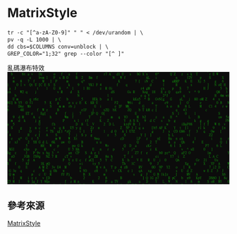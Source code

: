# MatrixStyle
```
tr -c "[^a-zA-Z0-9]" " " < /dev/urandom | \
pv -q -L 1000 | \
dd cbs=$COLUMNS conv=unblock | \
GREP_COLOR="1;32" grep --color "[^ ]"

```
亂碼瀑布特效<br/>
![輸出](/Image/snap.png) 
## 參考來源
[MatrixStyle]("https://www.commandlinefu.com/commands/view/2531/matrix-style)
